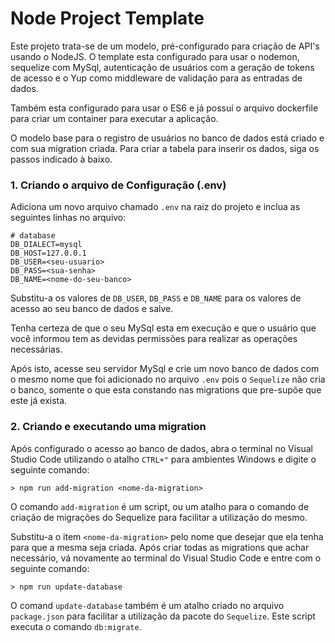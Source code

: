 # Node Project Template

Este projeto trata-se de um modelo, pré-configurado para criação de API's usando o NodeJS. O template esta configurado para usar o nodemon, sequelize com MySql, autenticação de usuários com a geração de tokens de acesso e o Yup como middleware de validação para as entradas de dados.

Também esta configurado para usar o ES6 e já possuí o arquivo dockerfile para criar um container para executar a aplicação.

O modelo base para o registro de usuários no banco de dados está criado e com sua migration criada. Para criar a tabela para inserir os dados, siga os passos indicado à baixo.

### 1. Criando o arquivo de Configuração (.env)

Adiciona um novo arquivo chamado ```.env``` na raiz do projeto e inclua as seguintes linhas no arquivo:

```
# database
DB_DIALECT=mysql
DB_HOST=127.0.0.1
DB_USER=<seu-usuario>
DB_PASS=<sua-senha>
DB_NAME=<nome-do-seu-banco>
```

Substitu-a os valores de ```DB_USER```, ```DB_PASS``` e ```DB_NAME``` para os valores de acesso ao seu banco de dados e salve.

Tenha certeza de que o seu MySql esta em execução e que o usuário que você informou tem as devidas permissões para realizar as operações necessárias.

Após isto, acesse seu servidor MySql e crie um novo banco de dados com o mesmo nome que foi adicionado no arquivo ```.env``` pois o ```Sequelize``` não cria o banco, somente o que esta constando nas migrations que pre-supõe que este já exista.

### 2. Criando e executando uma migration

Após configurado o acesso ao banco de dados, abra o terminal no Visual Studio Code utilizando o atalho ```CTRL+"``` para ambientes Windows e digite o seguinte comando:

```
> npm run add-migration <nome-da-migration>
```

O comando ```add-migration``` é um script, ou um atalho para o comando de criação de migrações do Sequelize para facilitar a utilização do mesmo.

Substitu-a o item ```<nome-da-migration>``` pelo nome que desejar que ela tenha para que a mesma seja criada. Após criar todas as migrations que achar necessário, vá novamente ao terminal do Visual Studio Code e entre com o seguinte comando:

```
> npm run update-database
```

O comand ```update-database``` também é um atalho criado no arquivo ```package.json``` para facilitar a utilização da pacote do ```Sequelize```. Este script executa o comando ```db:migrate```.

